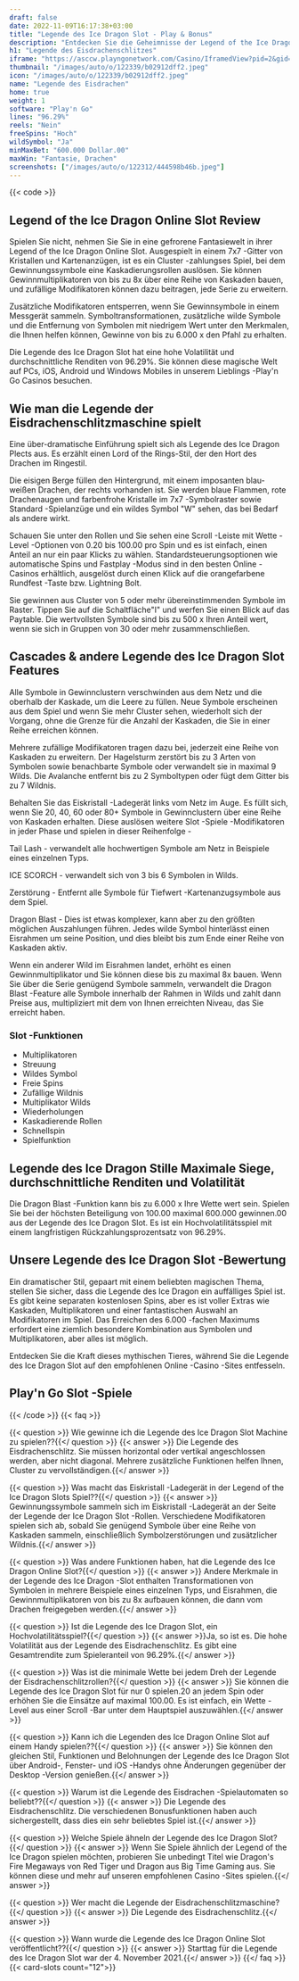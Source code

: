 ```yaml
---
draft: false
date: 2022-11-09T16:17:38+03:00
title: "Legende des Ice Dragon Slot - Play & Bonus"
description: "Entdecken Sie die Geheimnisse der Legend of the Ice Dragon Online in unserer vollständigen Bewertung des Gameplays. Wir zeigen auch, wo wir es mit dem besten Casino -Bonus spielen können."
h1: "Legende des Eisdrachenschlitzes"
iframe: "https://asccw.playngonetwork.com/Casino/IframedView?pid=2&gid=legendoftheicedragon&lang=en_US&practice=1&channel=desktop&div=flashobject&width=100%25&height=100%25&user=&password=&ctx=&demo=2&brand=&lobby=&rccurrentsessiontime=0&rcintervaltime=0&rcaccounthistoryurl=&rccontinueurl=&rcexiturl=&rchistoryurlmode=&autoplaylimits=0&autoplayreset=0&callback=flashCallback&rcmga=&resourcelevel=0&hasjackpots=False&country=&pauseplay=&playlimit=&selftest=&sessiontime=&coreweburl=https://asccw.playngonetwork.com/&showpoweredby=True"
thumbnail: "/images/auto/o/122339/b02912dff2.jpeg"
icon: "/images/auto/o/122339/b02912dff2.jpeg"
name: "Legende des Eisdrachen"
home: true
weight: 1
software: "Play'n Go"
lines: "96.29%"
reels: "Nein"
freeSpins: "Hoch"
wildSymbol: "Ja"
minMaxBet: "600.000 Dollar.00"
maxWin: "Fantasie, Drachen"
screenshots: ["/images/auto/o/122312/444598b46b.jpeg"]
---
```


{{< code >}}<h2>Legend of the Ice Dragon Online Slot Review</h2><p>Spielen Sie nicht, nehmen Sie Sie in eine gefrorene Fantasiewelt in ihrer Legend of the Ice Dragon Online Slot. Ausgespielt in einem 7x7 -Gitter von Kristallen und Kartenanzügen, ist es ein Cluster -zahlungses Spiel, bei dem Gewinnungssymbole eine Kaskadierungsrollen auslösen. Sie können Gewinnmultiplikatoren von bis zu 8x über eine Reihe von Kaskaden bauen, und zufällige Modifikatoren können dazu beitragen, jede Serie zu erweitern.</p><p>Zusätzliche Modifikatoren entsperren, wenn Sie Gewinnsymbole in einem Messgerät sammeln. Symboltransformationen, zusätzliche wilde Symbole und die Entfernung von Symbolen mit niedrigem Wert unter den Merkmalen, die Ihnen helfen können, Gewinne von bis zu 6.000 x den Pfahl zu erhalten.</p><p>Die Legende des Ice Dragon Slot hat eine hohe Volatilität und durchschnittliche Renditen von 96.29%. Sie können diese magische Welt auf PCs, iOS, Android und Windows Mobiles in unserem Lieblings -Play'n Go Casinos besuchen.</p><h2>Wie man die Legende der Eisdrachenschlitzmaschine spielt</h2><p>Eine über-dramatische Einführung spielt sich als Legende des Ice Dragon Plects aus. Es erzählt einen Lord of the Rings-Stil, der den Hort des Drachen im Ringestil.</p><p>Die eisigen Berge füllen den Hintergrund, mit einem imposanten blau-weißen Drachen, der rechts vorhanden ist. Sie werden blaue Flammen, rote Drachenaugen und farbenfrohe Kristalle im 7x7 -Symbolraster sowie Standard -Spielanzüge und ein wildes Symbol "W" sehen, das bei Bedarf als andere wirkt.</p><p>Schauen Sie unter den Rollen und Sie sehen eine Scroll -Leiste mit Wette -Level -Optionen von 0.20 bis 100.00 pro Spin und es ist einfach, einen Anteil an nur ein paar Klicks zu wählen. Standardsteuerungsoptionen wie automatische Spins und Fastplay -Modus sind in den besten Online -Casinos erhältlich, ausgelöst durch einen Klick auf die orangefarbene Rundfest -Taste bzw. Lightning Bolt.</p><p>Sie gewinnen aus Cluster von 5 oder mehr übereinstimmenden Symbole im Raster. Tippen Sie auf die Schaltfläche"I" und werfen Sie einen Blick auf das Paytable. Die wertvollsten Symbole sind bis zu 500 x Ihren Anteil wert, wenn sie sich in Gruppen von 30 oder mehr zusammenschließen.</p><h2>Cascades & andere Legende des Ice Dragon Slot Features</h2><p>Alle Symbole in Gewinnclustern verschwinden aus dem Netz und die oberhalb der Kaskade, um die Leere zu füllen. Neue Symbole erscheinen aus dem Spiel und wenn Sie mehr Cluster sehen, wiederholt sich der Vorgang, ohne die Grenze für die Anzahl der Kaskaden, die Sie in einer Reihe erreichen können.</p><p>Mehrere zufällige Modifikatoren tragen dazu bei, jederzeit eine Reihe von Kaskaden zu erweitern. Der Hagelsturm zerstört bis zu 3 Arten von Symbolen sowie benachbarte Symbole oder verwandelt sie in maximal 9 Wilds. Die Avalanche entfernt bis zu 2 Symboltypen oder fügt dem Gitter bis zu 7 Wildnis.</p><p>Behalten Sie das Eiskristall -Ladegerät links vom Netz im Auge. Es füllt sich, wenn Sie 20, 40, 60 oder 80+ Symbole in Gewinnclustern über eine Reihe von Kaskaden erhalten. Diese auslösen weitere Slot -Spiele -Modifikatoren in jeder Phase und spielen in dieser Reihenfolge -</p><p>Tail Lash - verwandelt alle hochwertigen Symbole am Netz in Beispiele eines einzelnen Typs.</p><p>ICE SCORCH - verwandelt sich von 3 bis 6 Symbolen in Wilds.</p><p>Zerstörung - Entfernt alle Symbole für Tiefwert -Kartenanzugsymbole aus dem Spiel.</p><p>Dragon Blast - Dies ist etwas komplexer, kann aber zu den größten möglichen Auszahlungen führen. Jedes wilde Symbol hinterlässt einen Eisrahmen um seine Position, und dies bleibt bis zum Ende einer Reihe von Kaskaden aktiv.</p><p>Wenn ein anderer Wild im Eisrahmen landet, erhöht es einen Gewinnmultiplikator und Sie können diese bis zu maximal 8x bauen. Wenn Sie über die Serie genügend Symbole sammeln, verwandelt die Dragon Blast -Feature alle Symbole innerhalb der Rahmen in Wilds und zahlt dann Preise aus, multipliziert mit dem von Ihnen erreichten Niveau, das Sie erreicht haben.</p><h3>
Slot -Funktionen</h3><ul>
<li></span>
Multiplikatoren</li>
<li></span>
Streuung</li>
<li></span>
Wildes Symbol</li>
<li></span>
Freie Spins</li>
<li></span>
Zufällige Wildnis</li>
<li></span>
Multiplikator Wilds</li>
<li></span>
Wiederholungen</li>
<li></span>
Kaskadierende Rollen</li>
<li></span>
Schnellspin</li>
<li></span>
Spielfunktion</li></ul><h2>Legende des Ice Dragon Stille Maximale Siege, durchschnittliche Renditen und Volatilität</h2><p>Die Dragon Blast -Funktion kann bis zu 6.000 x Ihre Wette wert sein. Spielen Sie bei der höchsten Beteiligung von 100.00 maximal 600.000 gewinnen.00 aus der Legende des Ice Dragon Slot. Es ist ein Hochvolatilitätsspiel mit einem langfristigen Rückzahlungsprozentsatz von 96.29%.</p><h2>Unsere Legende des Ice Dragon Slot -Bewertung</h2><p>Ein dramatischer Stil, gepaart mit einem beliebten magischen Thema, stellen Sie sicher, dass die Legende des Ice Dragon ein auffälliges Spiel ist. Es gibt keine separaten kostenlosen Spins, aber es ist voller Extras wie Kaskaden, Multiplikatoren und einer fantastischen Auswahl an Modifikatoren im Spiel. Das Erreichen des 6.000 -fachen Maximums erfordert eine ziemlich besondere Kombination aus Symbolen und Multiplikatoren, aber alles ist möglich.</p><p>Entdecken Sie die Kraft dieses mythischen Tieres, während Sie die Legende des Ice Dragon Slot auf den empfohlenen Online -Casino -Sites entfesseln.</p><h2>Play'n Go Slot -Spiele</h2>
{{< /code >}}
{{< faq >}}

{{< question >}} Wie gewinne ich die Legende des Ice Dragon Slot Machine zu spielen??{{</ question >}}
{{< answer >}} Die Legende des Eisdrachenschlitz. Sie müssen horizontal oder vertikal angeschlossen werden, aber nicht diagonal. Mehrere zusätzliche Funktionen helfen Ihnen, Cluster zu vervollständigen.{{</ answer >}}

{{< question >}} Was macht das Eiskristall -Ladegerät in der Legend of the Ice Dragon Slots Spiel??{{</ question >}}
{{< answer >}} Gewinnungssymbole sammeln sich im Eiskristall -Ladegerät an der Seite der Legende der Ice Dragon Slot -Rollen. Verschiedene Modifikatoren spielen sich ab, sobald Sie genügend Symbole über eine Reihe von Kaskaden sammeln, einschließlich Symbolzerstörungen und zusätzlicher Wildnis.{{</ answer >}}

{{< question >}} Was andere Funktionen haben, hat die Legende des Ice Dragon Online Slot?{{</ question >}}
{{< answer >}} Andere Merkmale in der Legende des Ice Dragon -Slot enthalten Transformationen von Symbolen in mehrere Beispiele eines einzelnen Typs, und Eisrahmen, die Gewinnmultiplikatoren von bis zu 8x aufbauen können, die dann vom Drachen freigegeben werden.{{</ answer >}}

{{< question >}} Ist die Legende des Ice Dragon Slot, ein Hochvolatilitätsspiel?{{</ question >}}
{{< answer >}}Ja, so ist es. Die hohe Volatilität aus der Legende des Eisdrachenschlitz. Es gibt eine Gesamtrendite zum Spieleranteil von 96.29%.{{</ answer >}}

{{< question >}} Was ist die minimale Wette bei jedem Dreh der Legende der Eisdrachenschlitzrollen?{{</ question >}}
{{< answer >}} Sie können die Legende des Ice Dragon Slot für nur 0 spielen.20 an jedem Spin oder erhöhen Sie die Einsätze auf maximal 100.00. Es ist einfach, ein Wette -Level aus einer Scroll -Bar unter dem Hauptspiel auszuwählen.{{</ answer >}}

{{< question >}} Kann ich die Legenden des Ice Dragon Online Slot auf einem Handy spielen??{{</ question >}}
{{< answer >}} Sie können den gleichen Stil, Funktionen und Belohnungen der Legende des Ice Dragon Slot über Android-, Fenster- und iOS -Handys ohne Änderungen gegenüber der Desktop -Version genießen.{{</ answer >}}

{{< question >}} Warum ist die Legende des Eisdrachen -Spielautomaten so beliebt??{{</ question >}}
{{< answer >}} Die Legende des Eisdrachenschlitz. Die verschiedenen Bonusfunktionen haben auch sichergestellt, dass dies ein sehr beliebtes Spiel ist.{{</ answer >}}

{{< question >}} Welche Spiele ähneln der Legende des Ice Dragon Slot?{{</ question >}}
{{< answer >}} Wenn Sie Spiele ähnlich der Legend of the Ice Dragon spielen möchten, probieren Sie unbedingt Titel wie Dragon's Fire Megaways von Red Tiger und Dragon aus Big Time Gaming aus. Sie können diese und mehr auf unseren empfohlenen Casino -Sites spielen.{{</ answer >}}

{{< question >}} Wer macht die Legende der Eisdrachenschlitzmaschine?{{</ question >}}
{{< answer >}} Die Legende des Eisdrachenschlitz.{{</ answer >}}

{{< question >}} Wann wurde die Legende des Ice Dragon Online Slot veröffentlicht??{{</ question >}}
{{< answer >}} Starttag für die Legende des Ice Dragon Slot war der 4. November 2021.{{</ answer >}}
{{</ faq >}}
{{< card-slots count="12">}}